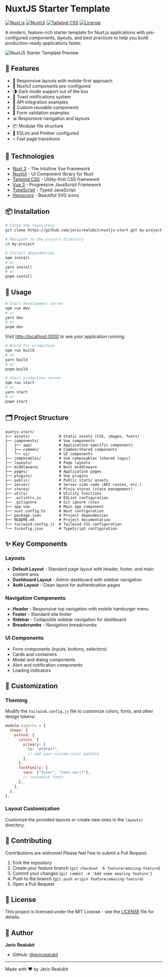# NuxtJS Starter Template

[![Nuxt.js](https://img.shields.io/badge/Nuxt.js-v3-00C58E.svg)](https://nuxt.com/)
[![NuxtUI](https://img.shields.io/badge/NuxtUI-latest-00DC82.svg)](https://ui.nuxt.com/)
[![Tailwind CSS](https://img.shields.io/badge/Tailwind%20CSS-latest-38B2AC.svg)](https://tailwindcss.com/)
[![License](https://img.shields.io/github/license/jericrealubit/nuxtjs-start)](https://github.com/jericrealubit/nuxtjs-start/blob/main/LICENSE)

A modern, feature-rich starter template for Nuxt.js applications with pre-configured components, layouts, and best practices to help you build production-ready applications faster.

![NuxtJS Starter Template Preview](https://placehold.co/800x400?text=NuxtJS+Starter+Template)

## 🚀 Features

- 📱 Responsive layouts with mobile-first approach
- 🎨 NuxtUI components pre-configured
- 🌗 Dark mode support out of the box
- 🍞 Toast notifications system
- 🔄 API integration examples
- 🧩 Custom reusable components
- 📝 Form validation examples
- 📊 Responsive navigation and layouts
- 📦 Modular file structure
- 🔧 ESLint and Prettier configured
- ⚡ Fast page transitions

## 🔧 Technologies

- [Nuxt 3](https://nuxt.com/) - The Intuitive Vue Framework
- [NuxtUI](https://ui.nuxt.com/) - UI Component library for Nuxt
- [Tailwind CSS](https://tailwindcss.com/) - Utility-first CSS framework
- [Vue 3](https://vuejs.org/) - Progressive JavaScript Framework
- [TypeScript](https://www.typescriptlang.org/) - Typed JavaScript
- [Heroicons](https://heroicons.com/) - Beautiful SVG icons

## 📦 Installation

```bash
# Clone the repository
git clone https://github.com/jericrealubit/nuxtjs-start.git my-project

# Navigate to the project directory
cd my-project

# Install dependencies
npm install
# or
yarn install
# or
pnpm install
```

## 🚀 Usage

```bash
# Start development server
npm run dev
# or
yarn dev
# or
pnpm dev
```

Visit [http://localhost:3000](http://localhost:3000) to see your application running.

```bash
# Build for production
npm run build
# or
yarn build
# or
pnpm build

# Start production server
npm run start
# or
yarn start
# or
pnpm start
```

## 🗂️ Project Structure

```
nuxtjs-start/
├── assets/             # Static assets (CSS, images, fonts)
├── components/         # Vue components
│   ├── app/            # Application-specific components
│   ├── common/         # Common/shared components
│   └── ui/             # UI components
├── composables/        # Vue composables (shared logic)
├── layouts/            # Page layouts
├── middleware/         # Nuxt middleware
├── pages/              # Application pages
├── plugins/            # Vue plugins
├── public/             # Public static assets
├── server/             # Server-side code (API routes, etc.)
├── stores/             # Pinia stores (state management)
├── utils/              # Utility functions
├── .eslintrc.js        # ESLint configuration
├── .gitignore          # Git ignore rules
├── app.vue             # Main app component
├── nuxt.config.ts      # Nuxt configuration
├── package.json        # Project dependencies
├── README.md           # Project documentation
├── tailwind.config.js  # Tailwind CSS configuration
└── tsconfig.json       # TypeScript configuration
```

## ✨ Key Components

### Layouts

- **Default Layout** - Standard page layout with header, footer, and main content area
- **Dashboard Layout** - Admin dashboard with sidebar navigation
- **Auth Layout** - Clean layout for authentication pages

### Navigation Components

- **Header** - Responsive top navigation with mobile hamburger menu
- **Footer** - Standard site footer
- **Sidebar** - Collapsible sidebar navigation for dashboard
- **Breadcrumbs** - Navigation breadcrumbs

### UI Components

- Form components (inputs, buttons, selectors)
- Cards and containers
- Modal and dialog components
- Alert and notification components
- Loading indicators

## 🎨 Customization

### Theming

Modify the `tailwind.config.js` file to customize colors, fonts, and other design tokens:

```js
module.exports = {
  theme: {
    extend: {
      colors: {
        primary: {
          50: "#f0f9ff",
          // add your custom color palette
        },
      },
      fontFamily: {
        sans: ["Inter", "sans-serif"],
        // customize fonts
      },
    },
  },
};
```

### Layout Customization

Customize the provided layouts or create new ones in the `layouts/` directory.

## 🤝 Contributing

Contributions are welcome! Please feel free to submit a Pull Request.

1. Fork the repository
2. Create your feature branch (`git checkout -b feature/amazing-feature`)
3. Commit your changes (`git commit -m 'Add some amazing feature'`)
4. Push to the branch (`git push origin feature/amazing-feature`)
5. Open a Pull Request

## 📄 License

This project is licensed under the MIT License - see the [LICENSE](LICENSE) file for details.

## 👤 Author

**Jeric Realubit**

- GitHub: [@jericrealubit](https://github.com/jericrealubit)

---

Made with ❤️ by Jeric Realubit
